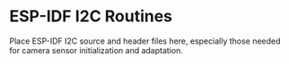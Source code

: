 # ESP-IDF I2C Routines

Place ESP-IDF I2C source and header files here, especially those needed for camera sensor initialization and adaptation. 